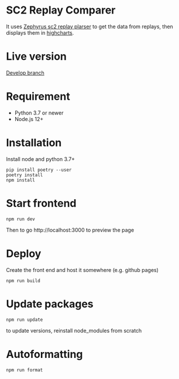 # SC2 Replay Comparer
It uses [Zephyrus sc2 replay plarser](https://github.com/ZephyrBlu/zephyrus-sc2-parser) to get the data from replays, then displays them in [highcharts](https://www.highcharts.com/).

# Live version
[Develop branch](https://replaycomparer.netlify.app)

# Requirement

-   Python 3.7 or newer
-   Node.js 12+

# Installation

Install node and python 3.7+

```
pip install poetry --user
poetry install
npm install
```

# Start frontend

```
npm run dev
```

Then to go http://localhost:3000 to preview the page

# Deploy

Create the front end and host it somewhere (e.g. github pages)

```
npm run build
```

# Update packages
```
npm run update
```

to update versions, reinstall node_modules from scratch

# Autoformatting

```
npm run format
```
